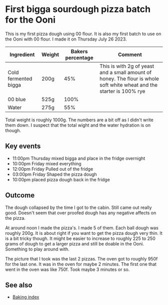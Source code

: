 # First bigga sourdough pizza batch for the Ooni

This is my first pizza dough using 00 flour. It is also my first batch to use on
the Ooni with 00 flour. I made it on Thursday July 26 2023.

| Ingredient           | Weight | Bakers percentage | Comment                                                                                                               |
| -------------------- | ------ | ----------------- | --------------------------------------------------------------------------------------------------------------------- |
| Cold fermented bigga | 200g   | 45%               | This is with 2g of yeast and a small amount of honey. The flour is whole soft white wheat and the starter is 100% rye |
| 00 blue              | 525g   | 100%              |                                                                                                                       |
| Water                | 275g   | 55%               |                                                                                                                       |

Total weight is roughly 1000g. The numbers are a bit off as I didn't write them
down. I suspect that the total wight and the water hydration is on though.

## Key events

- 11:00pm Thursday mixed bigga and place in the fridge overnight
- 10:00pm Friday mixed everything
- 12:00pm Friday Pulled out of the fridge
- 03:00pm Friday Shaped the pizza dough
- 10:00pm placed pizza dough back in the fridge

## Outcome

The dough collapsed by the time I got to the cabin. Still came out really good.
Doesn't seem that over proofed dough has any negative affects on the pizza.

At around noon I made the pizza's. I made 5 of them. Each ball dough was roughly
200g. It is about right if you want to get the pizza dough very thin. It is a
bit tricky though. It might be easier to increase to roughly 225 to 250 grams of
dough to get a larger pizza and still be doable in the Ooni. Something to play
around with.

The picture that I took was the last 2 pizzas. The oven got to roughly 950f for
the last one. It was in the oven for maybe 2 minutes. The first one that went in
the oven was like 750f. Took maybe 3 minutes or so.

## See also

- [Baking index](../292)
